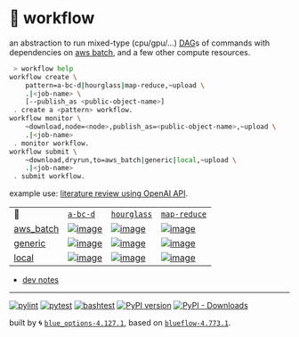 # 📜 workflow

an abstraction to run mixed-type (cpu/gpu/...) [DAG](https://networkx.org/documentation/stable/reference/classes/digraph.html)s of commands with dependencies on [aws batch](https://aws.amazon.com/batch/), and a few other compute resources.

```bash
 > workflow help
workflow create \
	pattern=a-bc-d|hourglass|map-reduce,~upload \
	.|<job-name> \
	[--publish_as <public-object-name>]
 . create a <pattern> workflow.
workflow monitor \
	~download,node=<node>,publish_as=<public-object-name>,~upload \
	.|<job-name>
 . monitor workflow.
workflow submit \
	~download,dryrun,to=aws_batch|generic|local,~upload \
	.|<job-name>
 . submit workflow.
```

example use: [literature review using OpenAI API](https://github.com/kamangir/openai-commands/tree/main/openai_commands/literature_review).

|   |   |   |   |
| --- | --- | --- | --- |
| 📜 | [`a-bc-d`](./patterns/a-bc-d.dot) | [`hourglass`](./patterns/hourglass.dot) | [`map-reduce`](./patterns/map-reduce.dot) |
| [aws_batch](./runners/aws_batch.py) | [![image](https://kamangir-public.s3.ca-central-1.amazonaws.com/aws_batch-a-bc-d/workflow.gif?raw=true&random=KxwBDB3egJwjMlKV)](https://kamangir-public.s3.ca-central-1.amazonaws.com/aws_batch-a-bc-d/workflow.gif?raw=true&random=KxwBDB3egJwjMlKV) | [![image](https://kamangir-public.s3.ca-central-1.amazonaws.com/aws_batch-hourglass/workflow.gif?raw=true&random=d13CYsfUVPxmNGSf)](https://kamangir-public.s3.ca-central-1.amazonaws.com/aws_batch-hourglass/workflow.gif?raw=true&random=d13CYsfUVPxmNGSf) | [![image](https://kamangir-public.s3.ca-central-1.amazonaws.com/aws_batch-map-reduce/workflow.gif?raw=true&random=zfYqDqOPmoLbPJUC)](https://kamangir-public.s3.ca-central-1.amazonaws.com/aws_batch-map-reduce/workflow.gif?raw=true&random=zfYqDqOPmoLbPJUC) |
| [generic](./runners/generic.py) | [![image](https://kamangir-public.s3.ca-central-1.amazonaws.com/generic-a-bc-d/workflow.gif?raw=true&random=9mFSYCGRykdoXZvT)](https://kamangir-public.s3.ca-central-1.amazonaws.com/generic-a-bc-d/workflow.gif?raw=true&random=9mFSYCGRykdoXZvT) | [![image](https://kamangir-public.s3.ca-central-1.amazonaws.com/generic-hourglass/workflow.gif?raw=true&random=C7NdDlb1yYuGVMsA)](https://kamangir-public.s3.ca-central-1.amazonaws.com/generic-hourglass/workflow.gif?raw=true&random=C7NdDlb1yYuGVMsA) | [![image](https://kamangir-public.s3.ca-central-1.amazonaws.com/generic-map-reduce/workflow.gif?raw=true&random=N44M6kmreopM6dcx)](https://kamangir-public.s3.ca-central-1.amazonaws.com/generic-map-reduce/workflow.gif?raw=true&random=N44M6kmreopM6dcx) |
| [local](./runners/local.py) | [![image](https://kamangir-public.s3.ca-central-1.amazonaws.com/local-a-bc-d/workflow.gif?raw=true&random=NVfrZL4poW3NoB1d)](https://kamangir-public.s3.ca-central-1.amazonaws.com/local-a-bc-d/workflow.gif?raw=true&random=NVfrZL4poW3NoB1d) | [![image](https://kamangir-public.s3.ca-central-1.amazonaws.com/local-hourglass/workflow.gif?raw=true&random=P2gkH9fzmSaFoSnI)](https://kamangir-public.s3.ca-central-1.amazonaws.com/local-hourglass/workflow.gif?raw=true&random=P2gkH9fzmSaFoSnI) | [![image](https://kamangir-public.s3.ca-central-1.amazonaws.com/local-map-reduce/workflow.gif?raw=true&random=sBYWWAzdA2SMrZtS)](https://kamangir-public.s3.ca-central-1.amazonaws.com/local-map-reduce/workflow.gif?raw=true&random=sBYWWAzdA2SMrZtS) |

- [dev notes](https://arash-kamangir.medium.com/%EF%B8%8F-openai-experiments-54-e49117dc69ef)

---


[![pylint](https://github.com/kamangir/notebooks-and-scripts/actions/workflows/pylint.yml/badge.svg)](https://github.com/kamangir/notebooks-and-scripts/actions/workflows/pylint.yml) [![pytest](https://github.com/kamangir/notebooks-and-scripts/actions/workflows/pytest.yml/badge.svg)](https://github.com/kamangir/notebooks-and-scripts/actions/workflows/pytest.yml) [![bashtest](https://github.com/kamangir/notebooks-and-scripts/actions/workflows/bashtest.yml/badge.svg)](https://github.com/kamangir/notebooks-and-scripts/actions/workflows/bashtest.yml) [![PyPI version](https://img.shields.io/pypi/v/notebooks-and-scripts.svg)](https://pypi.org/project/notebooks-and-scripts/) [![PyPI - Downloads](https://img.shields.io/pypi/dd/notebooks-and-scripts)](https://pypistats.org/packages/notebooks-and-scripts)

built by 🌀 [`blue_options-4.127.1`](https://github.com/kamangir/awesome-bash-cli), based on [`blueflow-4.773.1`](https://github.com/kamangir/notebooks-and-scripts).
